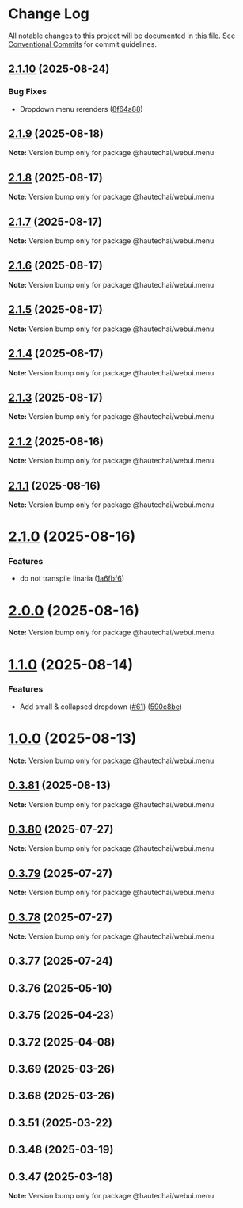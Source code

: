 # Change Log

All notable changes to this project will be documented in this file.
See [Conventional Commits](https://conventionalcommits.org) for commit guidelines.

## [2.1.10](https://github.com/HautechAI/webui/compare/@hautechai/webui.menu@2.1.9...@hautechai/webui.menu@2.1.10) (2025-08-24)

### Bug Fixes

- Dropdown menu rerenders ([8f64a88](https://github.com/HautechAI/webui/commit/8f64a8887ea04842ffa93ccc934f8eac1adaeff8))

## [2.1.9](https://github.com/HautechAI/webui/compare/@hautechai/webui.menu@2.1.8...@hautechai/webui.menu@2.1.9) (2025-08-18)

**Note:** Version bump only for package @hautechai/webui.menu

## [2.1.8](https://github.com/HautechAI/webui/compare/@hautechai/webui.menu@2.1.7...@hautechai/webui.menu@2.1.8) (2025-08-17)

**Note:** Version bump only for package @hautechai/webui.menu

## [2.1.7](https://github.com/HautechAI/webui/compare/@hautechai/webui.menu@2.1.6...@hautechai/webui.menu@2.1.7) (2025-08-17)

**Note:** Version bump only for package @hautechai/webui.menu

## [2.1.6](https://github.com/HautechAI/webui/compare/@hautechai/webui.menu@2.1.5...@hautechai/webui.menu@2.1.6) (2025-08-17)

**Note:** Version bump only for package @hautechai/webui.menu

## [2.1.5](https://github.com/HautechAI/webui/compare/@hautechai/webui.menu@2.1.4...@hautechai/webui.menu@2.1.5) (2025-08-17)

**Note:** Version bump only for package @hautechai/webui.menu

## [2.1.4](https://github.com/HautechAI/webui/compare/@hautechai/webui.menu@2.1.3...@hautechai/webui.menu@2.1.4) (2025-08-17)

**Note:** Version bump only for package @hautechai/webui.menu

## [2.1.3](https://github.com/HautechAI/webui/compare/@hautechai/webui.menu@2.1.2...@hautechai/webui.menu@2.1.3) (2025-08-17)

**Note:** Version bump only for package @hautechai/webui.menu

## [2.1.2](https://github.com/HautechAI/webui/compare/@hautechai/webui.menu@2.1.1...@hautechai/webui.menu@2.1.2) (2025-08-16)

**Note:** Version bump only for package @hautechai/webui.menu

## [2.1.1](https://github.com/HautechAI/webui/compare/@hautechai/webui.menu@2.1.0...@hautechai/webui.menu@2.1.1) (2025-08-16)

**Note:** Version bump only for package @hautechai/webui.menu

# [2.1.0](https://github.com/HautechAI/webui/compare/@hautechai/webui.menu@1.1.0...@hautechai/webui.menu@2.1.0) (2025-08-16)

### Features

- do not transpile linaria ([1a6fbf6](https://github.com/HautechAI/webui/commit/1a6fbf6353a0e5028040006b5045170cf83f1ba0))

# [2.0.0](https://github.com/HautechAI/webui/compare/@hautechai/webui.menu@1.1.0...@hautechai/webui.menu@2.0.0) (2025-08-16)

**Note:** Version bump only for package @hautechai/webui.menu

# [1.1.0](https://github.com/HautechAI/webui/compare/@hautechai/webui.menu@1.0.0...@hautechai/webui.menu@1.1.0) (2025-08-14)

### Features

- Add small & collapsed dropdown ([#61](https://github.com/HautechAI/webui/issues/61)) ([590c8be](https://github.com/HautechAI/webui/commit/590c8be42597e87d79a22d8d01e178e139556f6f))

# [1.0.0](https://github.com/HautechAI/webui/compare/@hautechai/webui.menu@0.3.81...@hautechai/webui.menu@1.0.0) (2025-08-13)

**Note:** Version bump only for package @hautechai/webui.menu

## [0.3.81](https://github.com/HautechAI/webui/compare/@hautechai/webui.menu@0.3.80...@hautechai/webui.menu@0.3.81) (2025-08-13)

**Note:** Version bump only for package @hautechai/webui.menu

## [0.3.80](https://github.com/HautechAI/webui/compare/@hautechai/webui.menu@0.3.79...@hautechai/webui.menu@0.3.80) (2025-07-27)

**Note:** Version bump only for package @hautechai/webui.menu

## [0.3.79](https://github.com/HautechAI/webui/compare/@hautechai/webui.menu@0.3.78...@hautechai/webui.menu@0.3.79) (2025-07-27)

**Note:** Version bump only for package @hautechai/webui.menu

## [0.3.78](https://github.com/HautechAI/webui/compare/@hautechai/webui.menu@0.3.77...@hautechai/webui.menu@0.3.78) (2025-07-27)

**Note:** Version bump only for package @hautechai/webui.menu

## 0.3.77 (2025-07-24)

## 0.3.76 (2025-05-10)

## 0.3.75 (2025-04-23)

## 0.3.72 (2025-04-08)

## 0.3.69 (2025-03-26)

## 0.3.68 (2025-03-26)

## 0.3.51 (2025-03-22)

## 0.3.48 (2025-03-19)

## 0.3.47 (2025-03-18)

**Note:** Version bump only for package @hautechai/webui.menu
